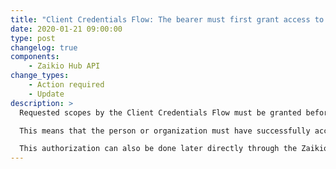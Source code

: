 ```yaml
---
title: "Client Credentials Flow: The bearer must first grant access to the app"
date: 2020-01-21 09:00:00
type: post
changelog: true
components:
    - Zaikio Hub API
change_types:
    - Action required
    - Update
description: >
  Requested scopes by the Client Credentials Flow must be granted beforehand, otherwise the scope error `ungranted_scope` (see [scope errors](/guide/oauth/scopes.html)) will be returned.<br><br>

  This means that the person or organization must have successfully accepted the scopes in advance through a [Redirect Flow](/guide/oauth/redirect-flow.html) (or through the Device Flow) for this app.<br><br>

  This authorization can also be done later directly through the Zaikio Hub App (via Connections), if the App has been approved by the Zaikio Team. If you want to participate, please contact us directly.
---
```

